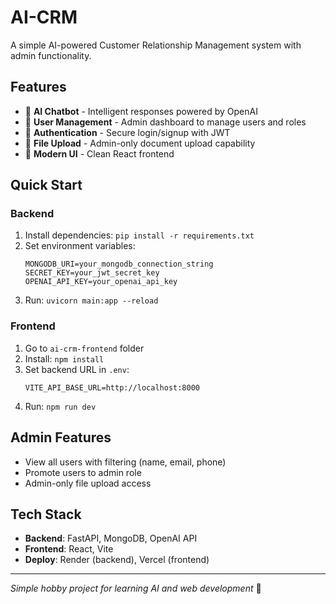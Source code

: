 # AI-CRM

A simple AI-powered Customer Relationship Management system with admin functionality.

## Features

- 🤖 **AI Chatbot** - Intelligent responses powered by OpenAI
- 👥 **User Management** - Admin dashboard to manage users and roles
- 🔐 **Authentication** - Secure login/signup with JWT
- 📄 **File Upload** - Admin-only document upload capability
- 🎨 **Modern UI** - Clean React frontend

## Quick Start

### Backend
1. Install dependencies: `pip install -r requirements.txt`
2. Set environment variables:
   ```
   MONGODB_URI=your_mongodb_connection_string
   SECRET_KEY=your_jwt_secret_key
   OPENAI_API_KEY=your_openai_api_key
   ```
3. Run: `uvicorn main:app --reload`

### Frontend
1. Go to `ai-crm-frontend` folder
2. Install: `npm install`
3. Set backend URL in `.env`:
   ```
   VITE_API_BASE_URL=http://localhost:8000
   ```
4. Run: `npm run dev`

## Admin Features
- View all users with filtering (name, email, phone)
- Promote users to admin role
- Admin-only file upload access

## Tech Stack
- **Backend**: FastAPI, MongoDB, OpenAI API
- **Frontend**: React, Vite
- **Deploy**: Render (backend), Vercel (frontend)

---
*Simple hobby project for learning AI and web development* 🚀
